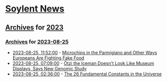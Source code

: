 # [Soylent News](../../../README.md)

## [Archives](../../index.md) for [2023](../index.md)

### [Archives](../../index.md) for [2023-08-25](index.md)

* [2023-08-25, 11:52:00](https://soylentnews.org/article.pl?sid=23/08/24/016236&from=rss) - [Microchips in the Parmigiano and Other Ways Europeans Are Fighting Fake Food](https://soylentnews.org/article.pl?sid=23/08/24/016236&from=rss)
* [2023-08-25, 07:09:00](https://soylentnews.org/article.pl?sid=23/08/23/1116233&from=rss) - [Ötzi the Iceman Doesn't Look Like Museum Displays, Says New Genomic Study](https://soylentnews.org/article.pl?sid=23/08/23/1116233&from=rss)
* [2023-08-25, 02:36:00](https://soylentnews.org/article.pl?sid=23/08/24/0037245&from=rss) - [The 26 Fundamental Constants in the Universe](https://soylentnews.org/article.pl?sid=23/08/24/0037245&from=rss)
